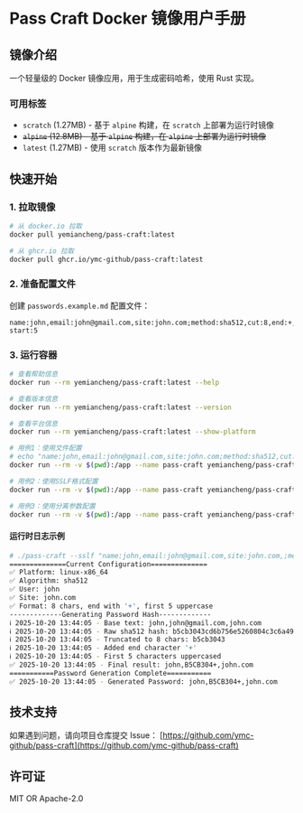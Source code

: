 # Pass Craft Docker 镜像用户手册

## 镜像介绍

一个轻量级的 Docker 镜像应用，用于生成密码哈希，使用 Rust 实现。

### 可用标签
- `scratch` (1.27MB) - 基于 `alpine` 构建，在 `scratch` 上部署为运行时镜像
- ~~`alpine` (12.8MB) - 基于 `alpine` 构建，在 `alpine` 上部署为运行时镜像~~
- `latest` (1.27MB) - 使用 `scratch` 版本作为最新镜像

## 快速开始

### 1. 拉取镜像
```bash
# 从 docker.io 拉取
docker pull yemiancheng/pass-craft:latest

# 从 ghcr.io 拉取
docker pull ghcr.io/ymc-github/pass-craft:latest
```

### 2. 准备配置文件
创建 `passwords.example.md` 配置文件：
```
name:john,email:john@gmail.com,site:john.com;method:sha512,cut:8,end:+,upper-start:5
```

### 3. 运行容器
```bash
# 查看帮助信息
docker run --rm yemiancheng/pass-craft:latest --help

# 查看版本信息
docker run --rm yemiancheng/pass-craft:latest --version

# 查看平台信息
docker run --rm yemiancheng/pass-craft:latest --show-platform

# 用例1：使用文件配置
# echo "name:john,email:john@gmail.com,site:john.com;method:sha512,cut:8,end:+,upper-start:5" >> passwords.example.md
docker run --rm -v $(pwd):/app --name pass-craft yemiancheng/pass-craft:latest --file passwords.example.md --save passwords.example.md

# 用例2：使用SSLF格式配置
docker run --rm -v $(pwd):/app --name pass-craft yemiancheng/pass-craft:latest --sslf "name:john,email:john@gmail.com,site:john.com,;method:sha512,cut:8,end:+,upper-start:5"

# 用例3：使用分离参数配置
docker run --rm -v $(pwd):/app --name pass-craft yemiancheng/pass-craft:latest --text "name:john,email:john@gmail.com,site:john.com" --hash "method:sha512,cut:8,end:+,upper-start:5"
```

#### 运行时日志示例
```bash
# ./pass-craft --sslf "name:john,email:john@gmail.com,site:john.com,;method:sha512,cut:8,end:+,upper-start:5" 
==============Current Configuration==============
✅ Platform: linux-x86_64
✅ Algorithm: sha512
✅ User: john
✅ Site: john.com
✅ Format: 8 chars, end with '+', first 5 uppercase
-------------Generating Password Hash-------------
ℹ️ 2025-10-20 13:44:05 - Base text: john,john@gmail.com,john.com
ℹ️ 2025-10-20 13:44:05 - Raw sha512 hash: b5cb3043cd6b756e5260804c3c6a492a5a7e3c53a97f202307b5d0d76275aaf3dbeb5d58a284ca96b301e4a5d014f120ad75c9ee9ee2adb810606df97c12c5d1
ℹ️ 2025-10-20 13:44:05 - Truncated to 8 chars: b5cb3043
ℹ️ 2025-10-20 13:44:05 - Added end character '+'
ℹ️ 2025-10-20 13:44:05 - First 5 characters uppercased
✅ 2025-10-20 13:44:05 - Final result: john,B5CB304+,john.com
===========Password Generation Complete===========
✅ 2025-10-20 13:44:05 - Generated Password: john,B5CB304+,john.com
```

## 技术支持

如果遇到问题，请向项目仓库提交 Issue：
[https://github.com/ymc-github/pass-craft](https://github.com/ymc-github/pass-craft)

## 许可证

MIT OR Apache-2.0